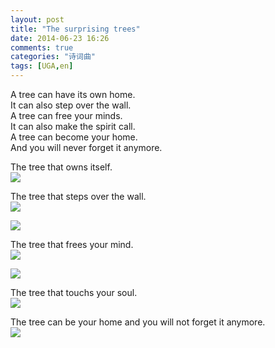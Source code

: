 ```yaml
---
layout: post
title: "The surprising trees"
date: 2014-06-23 16:26
comments: true
categories: "诗词曲"
tags: [UGA,en]
---
```

A tree can have its own home.  
It can also step over the wall.  
A tree can free your minds.  
It can also make the spirit call.  
A tree can become your home.  
And you will never forget it anymore.  

The tree that owns itself.  
![](https://raw.github.com/lukezhg/Freyja/master/tree-owns-itself.png)  

The tree that steps over the wall.  
![](https://raw.github.com/lukezhg/Freyja/master/the-tree-step-over-wall.png)  

![](https://raw.github.com/lukezhg/Freyja/master/the-tree-step-over.png)  

The tree that frees your mind.  
![](https://raw.github.com/lukezhg/Freyja/master/tree-free-your-mind.png)  

![](https://raw.github.com/lukezhg/Freyja/master/tree-free-your-mind2.png)  

The tree that touchs your soul.  
![](https://raw.github.com/lukezhg/Freyja/master/tree-touch-you.png)  

The tree can be your home and you will not forget it anymore.  
![](https://raw.github.com/lukezhg/Freyja/master/home-tree.png)  
